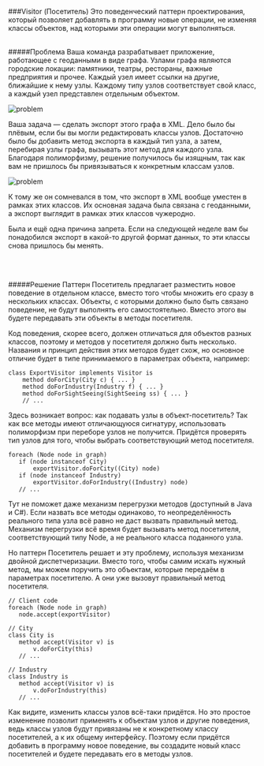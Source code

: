 ###Visitor (Посетитель) 
Это поведенческий паттерн проектирования, который позволяет добавлять в программу новые операции, не изменяя классы
 объектов, над которыми эти операции могут выполняться.
<br></br>

#####Проблема
Ваша команда разрабатывает приложение, работающее с геоданными в виде графа. Узлами графа являются городские локации: 
памятники, театры, рестораны, важные предприятия и прочее. Каждый узел имеет ссылки на другие, ближайшие к нему узлы. 
Каждому типу узлов соответствует свой класс, а каждый узел представлен отдельным объектом.

![problem](../../../../../resources/visitor/visitor_1.png)

Ваша задача — сделать экспорт этого графа в XML. Дело было бы плёвым, если бы вы могли редактировать классы узлов. 
Достаточно было бы добавить метод экспорта в каждый тип узла, а затем, перебирая узлы графа, вызывать этот метод для 
каждого узла. Благодаря полиморфизму, решение получилось бы изящным, так как вам не пришлось бы привязываться к 
конкретным классам узлов.

![problem](../../../../../resources/visitor/visitor_2.png)

К тому же он сомневался в том, что экспорт в XML вообще уместен в рамках этих классов. Их основная задача была связана 
с геоданными, а экспорт выглядит в рамках этих классов чужеродно.

Была и ещё одна причина запрета. Если на следующей неделе вам бы понадобился экспорт в какой-то другой формат данных, 
то эти классы снова пришлось бы менять.

<br></br>

#####Решение
Паттерн Посетитель предлагает разместить новое поведение в отдельном классе, вместо того чтобы множить его сразу в 
нескольких классах. Объекты, с которыми должно было быть связано поведение, не будут выполнять его самостоятельно. 
Вместо этого вы будете передавать эти объекты в методы посетителя.

Код поведения, скорее всего, должен отличаться для объектов разных классов, поэтому и методов у посетителя должно быть 
несколько. Названия и принцип действия этих методов будет схож, но основное отличие будет в типе принимаемого в 
параметрах объекта, например:
```
class ExportVisitor implements Visitor is
    method doForCity(City c) { ... }
    method doForIndustry(Industry f) { ... }
    method doForSightSeeing(SightSeeing ss) { ... }
    // ...
```
Здесь возникает вопрос: как подавать узлы в объект-посетитель? Так как все методы имеют отличающуюся сигнатуру, 
использовать полиморфизм при переборе узлов не получится. Придётся проверять тип узлов для того, чтобы выбрать
 соответствующий метод посетителя.
 ```
foreach (Node node in graph)
    if (node instanceof City)
        exportVisitor.doForCity((City) node)
    if (node instanceof Industry)
        exportVisitor.doForIndustry((Industry) node)
    // ...
 ```

Тут не поможет даже механизм перегрузки методов (доступный в Java и C#). Если назвать все методы одинаково, то 
неопределённость реального типа узла всё равно не даст вызвать правильный метод. Механизм перегрузки всё время будет 
вызывать метод посетителя, соответствующий типу Node, а не реального класса поданного узла.

Но паттерн Посетитель решает и эту проблему, используя механизм двойной диспетчеризации. Вместо того, чтобы самим искать 
нужный метод, мы можем поручить это объектам, которые передаём в параметрах посетителю. А они уже вызовут правильный 
метод посетителя.

 ```
// Client code
foreach (Node node in graph)
    node.accept(exportVisitor)

// City
class City is
    method accept(Visitor v) is
        v.doForCity(this)
    // ...

// Industry
class Industry is
    method accept(Visitor v) is
        v.doForIndustry(this)
    // ...
 ```

Как видите, изменить классы узлов всё-таки придётся. Но это простое изменение позволит применять к объектам узлов и 
другие поведения, ведь классы узлов будут привязаны не к конкретному классу посетителей, а к их общему интерфейсу. 
Поэтому если придётся добавить в программу новое поведение, вы создадите новый класс посетителей и будете передавать 
его в методы узлов.